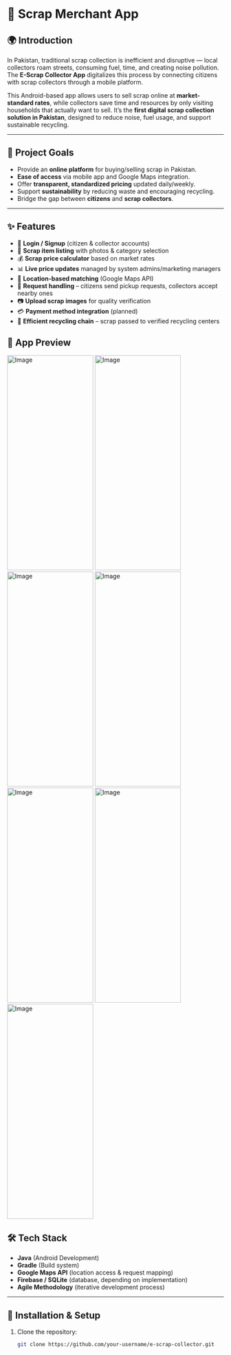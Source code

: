 # 📱 Scrap Merchant App

## 🌍 Introduction
In Pakistan, traditional scrap collection is inefficient and disruptive — local collectors roam streets, consuming fuel, time, and creating noise pollution. The **E-Scrap Collector App** digitalizes this process by connecting citizens with scrap collectors through a mobile platform.  

This Android-based app allows users to sell scrap online at **market-standard rates**, while collectors save time and resources by only visiting households that actually want to sell. It’s the **first digital scrap collection solution in Pakistan**, designed to reduce noise, fuel usage, and support sustainable recycling.  

---

## 🎯 Project Goals
- Provide an **online platform** for buying/selling scrap in Pakistan.  
- **Ease of access** via mobile app and Google Maps integration.  
- Offer **transparent, standardized pricing** updated daily/weekly.  
- Support **sustainability** by reducing waste and encouraging recycling.  
- Bridge the gap between **citizens** and **scrap collectors**.  

---

## ✨ Features
- 🔑 **Login / Signup** (citizen & collector accounts)  
- 🧾 **Scrap item listing** with photos & category selection  
- 💰 **Scrap price calculator** based on market rates  
- 📊 **Live price updates** managed by system admins/marketing managers  
- 📍 **Location-based matching** (Google Maps API)  
- 🚚 **Request handling** – citizens send pickup requests, collectors accept nearby ones  
- 📷 **Upload scrap images** for quality verification  
- 💳 **Payment method integration** (planned)  
- 🔄 **Efficient recycling chain** – scrap passed to verified recycling centers
    
## 📱 App Preview
<img width="200" height="500" alt="Image" src="https://github.com/user-attachments/assets/19315ea2-1c3f-4e69-8d9c-b08d09147b2e" />
<img width="200" height="500" alt="Image" src="https://github.com/user-attachments/assets/7442f996-2f1f-4377-8ddb-3eec831353c4" />
<img width="200" height="500" alt="Image" src="https://github.com/user-attachments/assets/d4eba114-06a9-44f8-b388-44fbdf64812d" />
<img width="200" height="500" alt="Image" src="https://github.com/user-attachments/assets/73d0bd46-ef77-4c21-9415-7800273b9c92" />
<img width="200" height="500" alt="Image" src="https://github.com/user-attachments/assets/6bc2a2a8-e4e9-4e1d-a25b-373c0b9508bc" />
<img width="200" height="500" alt="Image" src="https://github.com/user-attachments/assets/fc743595-8998-4791-a417-27b5fc58b0d4" />
<img width="200" height="500" alt="Image" src="https://github.com/user-attachments/assets/0be52238-0bbd-45f5-9317-971acf1cfe04" />




## 🛠️ Tech Stack
- **Java** (Android Development)  
- **Gradle** (Build system)  
- **Google Maps API** (location access & request mapping)  
- **Firebase / SQLite** (database, depending on implementation)  
- **Agile Methodology** (iterative development process)  

---

## 🚀 Installation & Setup
1. Clone the repository:
   ```bash
   git clone https://github.com/your-username/e-scrap-collector.git
